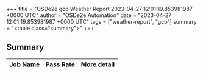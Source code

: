 +++
title = "OSDe2e gcp Weather Report 2023-04-27 12:01:19.853981987 +0000 UTC"
author = "OSDe2e Automation"
date = "2023-04-27 12:01:19.853981987 +0000 UTC"
tags = ["weather-report", "gcp"]
summary = "<table class=\"summary\"></table>"
+++
## Summary

| Job Name | Pass Rate | More detail |
|----------|-----------|-------------|




